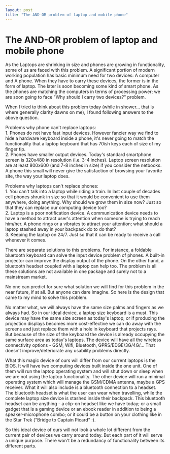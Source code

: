 ```yaml
---
layout: post
title: "The AND-OR problem of laptop and mobile phone"
---
```

The AND-OR problem of laptop and mobile phone
===
As the Laptops are shrinking in size and phones are growing in functionality, some of us are faced with this problem. A significant portion of modern working population has basic minimum need for two devices: A computer and A phone. When they have to carry these devices, the former is in the form of laptop. The later is soon becoming some kind of smart phone. As the phones are matching the computers in terms of processing power; we are soon going to face "Why should I carry two devices?" problem.  
  
When I tried to think about this problem today (while in shower... that is where generally clarity dawns on me), I found following answers to the above question.  
  
Problems why phone can't replace laptops:  
1\. Phones do not have fast input devices. However fancier way we find to hide a hardware keyboard inside a phone, it's never going to match the functionality that a laptop keyboard that has 70ish keys each of size of my finger tip.  
2\. Phones have smaller output devices. Today's standard smartphone screen is 320x480 in resolution (i.e. 3-4 inches). Laptop screen resolution are at least 800x600 (and 7-8 inches in size) if you consider the netbooks. A phone this small will never give the satisfaction of browsing your favorite site, the way your laptop does.  
  
Problems why laptops can't replace phones:  
1\. You can't talk into a laptop while riding a train. In last couple of decades cell phones shrunk in size so that it would be convenient to use them anywhere, doing anything. Why should we grow them in size now? Just so that they can replace our computing device too?  
2\. Laptop is a poor notification device. A communication device needs to have a method to attract user's attention when someone is trying to reach him/her. A phone rings or a vibrates to attract your attention; what should a laptop stashed away in your backpack do to do that?  
3\. Keeping the laptop on 24/7. Just so that it can be ready to receive a call whenever it comes.  
  
There are separate solutions to this problems. For instance, a foldable bluetooth keyboard can solve the input device problem of phones. A built-in projector can improve the display output of the phone. On the other hand, a bluetooth headset coupled with a laptop can help too. The problem is all these solutions are not available in one package and surely not to a mainstream market.  
  
No one can predict for sure what solution we will find for this problem in the near future, if at all. But anyone can dare imagine. So here is the design that came to my mind to solve this problem.  
  
No matter what, we will always have the same size palms and fingers as we always had. So in our ideal device, a laptop size keyboard is a must. This device may have the same size screen as today's laptop; or if producing the projection displays becomes more cost-effective we can do away with the screens and just replace them with a hole in keyboard that projects rays. But because of the size of the keyboard the device is already occupying the same surface area as today's laptops. The device will have all the wireless connectivity options - GSM, Wifi, Bluetooth, GPRS/EDGE/3G/4G/... That doesn't improve/deteriorate any usability problems directly.  
  
What this magic device of ours will differ from our current laptops is the BIOS. It will have two computing devices built inside the one unit. One of them will run the laptop operating system and will shut down or sleep when we are not using the laptop functionality. The other device will run a minimal operating system which will manage the GSM/CDMA antenna, maybe a GPS receiver. What it will also include is a bluetooth connection to a headset. The bluetooth headset is what the user can wear when travelling, while the complete laptop size device is stashed inside their backpack. This bluetooth headset can be anything - a clip-on headset like we have today; or a small gadget that is a gaming device or an ebook reader in addition to being a speaker-microphone combo; or it could be a button on your clothing like in the Star Trek ("Bridge to Captain Picard" :).  
  
So this ideal device of ours will not look a whole lot different from the current pair of devices we carry around today. But each part of it will serve a unique purpose. There won't be a redundancy of functionality between its different parts.
